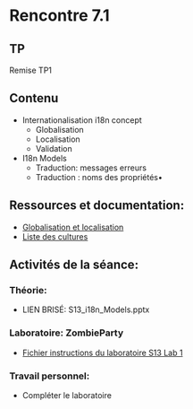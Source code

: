 # Rencontre 7.1

## TP
Remise TP1 

## Contenu
- Internationalisation i18n concept 
  - Globalisation 
  - Localisation 
  - Validation 
- I18n Models 
  - Traduction: messages erreurs 
  - Traduction : noms des propriétés•	 

## Ressources et documentation: 
- [Globalisation et localisation](https://docs.microsoft.com/en-us/aspnet/core/fundamentals/localization?view=aspnetcore-5.0) 
- [Liste des cultures](https://docwiki.embarcadero.com/RADStudio/Sydney/en/Language_Culture_Names,_Codes,_and_ISO_Values)

## Activités de la séance: 

### Théorie:  
- LIEN BRISÉ: S13_i18n_Models.pptx 


### Laboratoire: ZombieParty 
- [Fichier instructions du laboratoire S13 Lab 1](https://classroom.github.com/a/t7FQxezO)

### Travail personnel:
- Compléter le laboratoire 